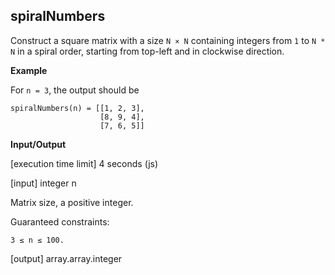 ## spiralNumbers

Construct a square matrix with a size ```N × N``` containing integers from ```1``` to ```N * N``` in a spiral order, starting from top-left and in clockwise direction.

**Example**

For ```n = 3```, the output should be

```
spiralNumbers(n) = [[1, 2, 3],
                    [8, 9, 4],
                    [7, 6, 5]]
```

**Input/Output**

[execution time limit] 4 seconds (js)

[input] integer n

Matrix size, a positive integer.

Guaranteed constraints:

```3 ≤ n ≤ 100.```

[output] array.array.integer
